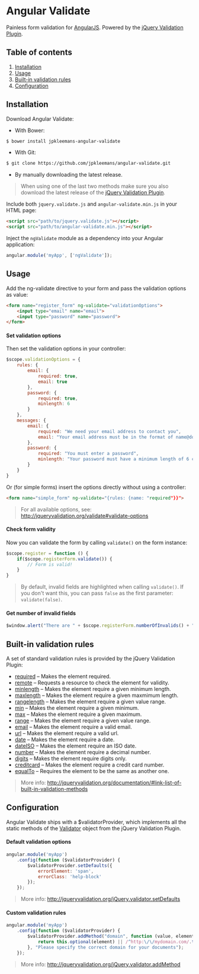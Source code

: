 # Angular Validate

Painless form validation for [AngularJS](https://github.com/angular/angular.js). Powered by the [jQuery Validation Plugin](https://github.com/jzaefferer/jquery-validation).

## Table of contents

1. [Installation](#installation)
2. [Usage](#usage)
3. [Built-in validation rules](#built-in-validation-rules)
4. [Configuration](#configuration)

## Installation

Download Angular Validate:

- With Bower:

```sh
$ bower install jpkleemans-angular-validate
```

- With Git:

```sh
$ git clone https://github.com/jpkleemans/angular-validate.git
```

- By manually downloading the latest release.

> When using one of the last two methods make sure you also download the latest release of the [jQuery Validation Plugin](https://github.com/jzaefferer/jquery-validation).

Include both `jquery.validate.js` and `angular-validate.min.js` in your HTML page:

```html
<script src="path/to/jquery.validate.js"></script>
<script src="path/to/angular-validate.min.js"></script>
```

Inject the `ngValidate` module as a dependency into your Angular application:

```js
angular.module('myApp', ['ngValidate']);
```

## Usage

Add the ng-validate directive to your form and pass the validation options as value:

```html
<form name="register_form" ng-validate="validationOptions">
	<input type="email" name="email">
	<input type="password" name="password">
</form>
```

#### Set validation options

Then set the validation options in your controller:

```js
$scope.validationOptions = {
	rules: {
		email: {
			required: true,
			email: true
		},
		password: {
			required: true,
			minlength: 6
		}
	},
	messages: {
		email: {
			required: "We need your email address to contact you",
			email: "Your email address must be in the format of name@domain.com"
		},
		password: {
			required: "You must enter a password",
			minlength: "Your password must have a minimum length of 6 characters"
		}
	}
}
```

Or (for simple forms) insert the options directly without using a controller:

```html
<form name="simple_form" ng-validate="{rules: {name: "required"}}">
```

> For all available options, see: http://jqueryvalidation.org/validate#validate-options

#### Check form validity

Now you can validate the form by calling `validate()` on the form instance:

```js
$scope.register = function () {
	if($scope.registerForm.validate()) {
		// Form is valid!
	}
}
```

> By default, invalid fields are highlighted when calling `validate()`. If you don't want this, you can pass `false` as the first parameter: `validate(false)`.

#### Get number of invalid fields

```js
$window.alert("There are " + $scope.registerForm.numberOfInvalids() + " invalid fields.");
```

## Built-in validation rules

A set of standard validation rules is provided by the jQuery Validation Plugin:

- [required](http://jqueryvalidation.org/required-method) – Makes the element required.
- [remote](http://jqueryvalidation.org/remote-method) – Requests a resource to check the element for validity.
- [minlength](http://jqueryvalidation.org/minlength-method) – Makes the element require a given minimum length.
- [maxlength](http://jqueryvalidation.org/maxlength-method) – Makes the element require a given maxmimum length.
- [rangelength](http://jqueryvalidation.org/rangelength-method) – Makes the element require a given value range.
- [min](http://jqueryvalidation.org/min-method) – Makes the element require a given minimum.
- [max](http://jqueryvalidation.org/max-method) – Makes the element require a given maximum.
- [range](http://jqueryvalidation.org/range-method) – Makes the element require a given value range.
- [email](http://jqueryvalidation.org/email-method) – Makes the element require a valid email.
- [url](http://jqueryvalidation.org/url-method) – Makes the element require a valid url.
- [date](http://jqueryvalidation.org/date-method) – Makes the element require a date.
- [dateISO](http://jqueryvalidation.org/dateISO-method) – Makes the element require an ISO date.
- [number](http://jqueryvalidation.org/number-method) – Makes the element require a decimal number.
- [digits](http://jqueryvalidation.org/digits-method) – Makes the element require digits only.
- [creditcard](http://jqueryvalidation.org/creditcard-method) – Makes the element require a credit card number.
- [equalTo](http://jqueryvalidation.org/equalTo-method) – Requires the element to be the same as another one.

> More info: http://jqueryvalidation.org/documentation/#link-list-of-built-in-validation-methods

## Configuration

Angular Validate ships with a $validatorProvider, which implements all the static methods of the [Validator](http://jqueryvalidation.org/documentation/#link-validator) object from the jQuery Validation Plugin.

#### Default validation options

```js
angular.module('myApp')
	.config(function ($validatorProvider) {
		$validatorProvider.setDefaults({
			errorElement: 'span',
			errorClass: 'help-block'
		});
	});
```

> More info: http://jqueryvalidation.org/jQuery.validator.setDefaults

#### Custom validation rules

```js
angular.module('myApp')
	.config(function ($validatorProvider) {
		$validatorProvider.addMethod("domain", function (value, element) {
			return this.optional(element) || /^http:\/\/mydomain.com/.test(value);
		}, "Please specify the correct domain for your documents");
	});
```

> More info: http://jqueryvalidation.org/jQuery.validator.addMethod
